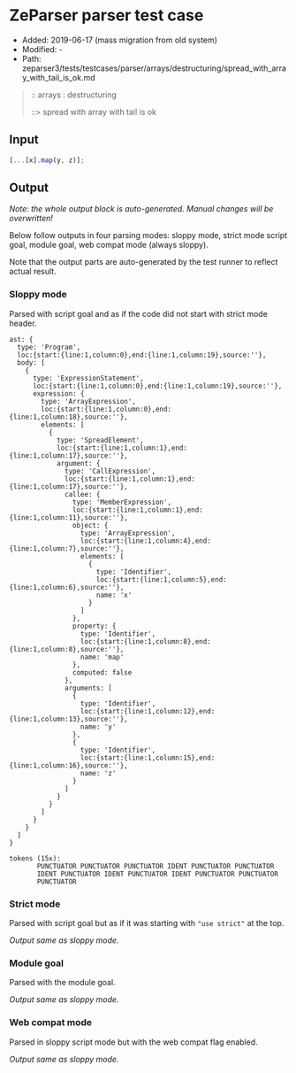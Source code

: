 # ZeParser parser test case

- Added: 2019-06-17 (mass migration from old system)
- Modified: -
- Path: zeparser3/tests/testcases/parser/arrays/destructuring/spread_with_array_with_tail_is_ok.md

> :: arrays : destructuring
>
> ::> spread with array with tail is ok

## Input

`````js
[...[x].map(y, z)];
`````

## Output

_Note: the whole output block is auto-generated. Manual changes will be overwritten!_

Below follow outputs in four parsing modes: sloppy mode, strict mode script goal, module goal, web compat mode (always sloppy).

Note that the output parts are auto-generated by the test runner to reflect actual result.

### Sloppy mode

Parsed with script goal and as if the code did not start with strict mode header.

`````
ast: {
  type: 'Program',
  loc:{start:{line:1,column:0},end:{line:1,column:19},source:''},
  body: [
    {
      type: 'ExpressionStatement',
      loc:{start:{line:1,column:0},end:{line:1,column:19},source:''},
      expression: {
        type: 'ArrayExpression',
        loc:{start:{line:1,column:0},end:{line:1,column:18},source:''},
        elements: [
          {
            type: 'SpreadElement',
            loc:{start:{line:1,column:1},end:{line:1,column:17},source:''},
            argument: {
              type: 'CallExpression',
              loc:{start:{line:1,column:1},end:{line:1,column:17},source:''},
              callee: {
                type: 'MemberExpression',
                loc:{start:{line:1,column:1},end:{line:1,column:11},source:''},
                object: {
                  type: 'ArrayExpression',
                  loc:{start:{line:1,column:4},end:{line:1,column:7},source:''},
                  elements: [
                    {
                      type: 'Identifier',
                      loc:{start:{line:1,column:5},end:{line:1,column:6},source:''},
                      name: 'x'
                    }
                  ]
                },
                property: {
                  type: 'Identifier',
                  loc:{start:{line:1,column:8},end:{line:1,column:8},source:''},
                  name: 'map'
                },
                computed: false
              },
              arguments: [
                {
                  type: 'Identifier',
                  loc:{start:{line:1,column:12},end:{line:1,column:13},source:''},
                  name: 'y'
                },
                {
                  type: 'Identifier',
                  loc:{start:{line:1,column:15},end:{line:1,column:16},source:''},
                  name: 'z'
                }
              ]
            }
          }
        ]
      }
    }
  ]
}

tokens (15x):
       PUNCTUATOR PUNCTUATOR PUNCTUATOR IDENT PUNCTUATOR PUNCTUATOR
       IDENT PUNCTUATOR IDENT PUNCTUATOR IDENT PUNCTUATOR PUNCTUATOR
       PUNCTUATOR
`````

### Strict mode

Parsed with script goal but as if it was starting with `"use strict"` at the top.

_Output same as sloppy mode._

### Module goal

Parsed with the module goal.

_Output same as sloppy mode._

### Web compat mode

Parsed in sloppy script mode but with the web compat flag enabled.

_Output same as sloppy mode._
